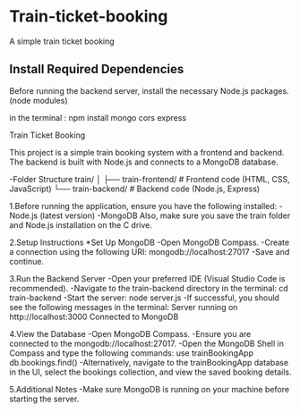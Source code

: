 # Train-ticket-booking
A simple train ticket booking

## Install Required Dependencies

Before running the backend server, install the necessary Node.js packages. (node modules)

in the terminal : npm install mongo cors express

Train Ticket Booking 

This project is a simple train booking system with a frontend and backend. The backend is built with Node.js and connects to a MongoDB database.

-Folder Structure
train/
│
├── train-frontend/   # Frontend code (HTML, CSS, JavaScript)
└── train-backend/    # Backend code (Node.js, Express)

1.Before running the application, ensure you have the following installed:
  -Node.js (latest version)
  -MongoDB
Also, make sure you save the train folder and Node.js installation on the C drive.

2.Setup Instructions
 *Set Up MongoDB
  -Open MongoDB Compass.
  -Create a connection using the following URI:
   mongodb://localhost:27017
  -Save and continue.

3.Run the Backend Server
  -Open your preferred IDE (Visual Studio Code is recommended).
  -Navigate to the train-backend directory in the terminal:
   cd train-backend
  -Start the server:
   node server.js
  -If successful, you should see the following messages in the terminal:
   Server running on http://localhost:3000
   Connected to MongoDB

4.View the Database
  -Open MongoDB Compass.
  -Ensure you are connected to the mongodb://localhost:27017.
  -Open the MongoDB Shell in Compass and type the following commands:
   use trainBookingApp
   db.bookings.find()
  -Alternatively, navigate to the trainBookingApp database in the UI, select the bookings collection, and view the     saved booking details.

5.Additional Notes
  -Make sure MongoDB is running on your machine before starting the server.
  

